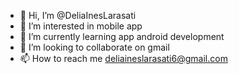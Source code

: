 - 👋 Hi, I’m @DeliaInesLarasati
- 👀 I’m interested in mobile app
- 🌱 I’m currently learning app android development
- 💞️ I’m looking to collaborate on gmail
- 📫 How to reach me deliaineslarasati6@gmail.com

<!---
DeliaInesLarasati/DeliaInesLarasati is a ✨ special ✨ repository because its `README.md` (this file) appears on your GitHub profile.
You can click the Preview link to take a look at your changes.
--->
